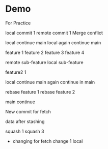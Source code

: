 # Demo
For Practice

local commit 1
remote commit 1
Merge conflict

local continue main
local again continue main

feature 1
feature 2
feature 3
feature 4

remote sub-feature
local sub-feature

feature2 1

local continue main
again continue in main

rebase feature 1
rebase feature 2

main continue


New commit for fetch

data after stashing

squash 1
squash 3


* changing for fetch
change 1 local


